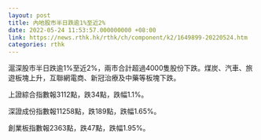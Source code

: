 ```yaml
---
layout: post
title: 內地股市半日跌逾1%至近2%
date: 2022-05-24 11:53:57.000000000 +08:00
link: https://news.rthk.hk/rthk/ch/component/k2/1649899-20220524.htm
categories: rthk
---
```


滬深股市半日跌逾1%至近2%，兩市合計超過4000隻股份下跌。煤炭、汽車、旅遊板塊上升，互聯網電商、新冠治療及中藥等板塊下跌。

上證綜合指數報3112點，跌34點，跌幅1.1%。

深證成份指數報11258點，跌189點，跌幅1.65%。

創業板指數報2363點，跌47點，跌幅1.95%。
